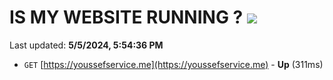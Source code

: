 # IS MY WEBSITE RUNNING ? [![](https://img.shields.io/static/v1?label=Sponsor&message=%E2%9D%A4&logo=GitHub&color=%23fe8e86)](https://github.com/sponsors/<username>)

Last updated: **5/5/2024, 5:54:36 PM**

- `GET` [https://youssefservice.me](https://youssefservice.me) - **Up** (311ms)
